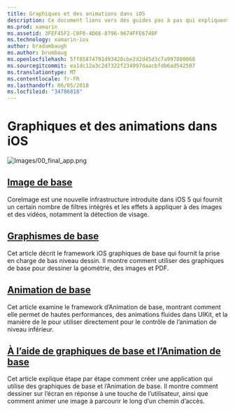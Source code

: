 ```yaml
---
title: Graphiques et des animations dans iOS
description: Ce document liens vers des guides pas à pas qui expliquent comment utiliser les infrastructures de l’Image principale, les graphiques de base et l’Animation de Core dans Xamarin.iOS.
ms.prod: xamarin
ms.assetid: 3FEF45F2-C0F0-4D66-8796-9674FFE6740F
ms.technology: xamarin-ios
author: bradumbaugh
ms.author: brumbaug
ms.openlocfilehash: 5ff85874791d93428cbe2d2d45d3c7a997880068
ms.sourcegitcommit: ea1dc12a3c2d7322f234997daacbfdb6ad542507
ms.translationtype: MT
ms.contentlocale: fr-FR
ms.lasthandoff: 06/05/2018
ms.locfileid: "34786818"
---
```

# <a name="graphics-and-animation-in-ios"></a>Graphiques et des animations dans iOS

![Images/00_final_app.png](images/00-final-app.png "un exemple d’application exécuter") 

##  <a name="core-imageiosplatformgraphics-animation-iosintroduction-to-coreimagemd"></a>[Image de base](~/ios/platform/graphics-animation-ios/introduction-to-coreimage.md)

CoreImage est une nouvelle infrastructure introduite dans iOS 5 qui fournit un certain nombre de filtres intégrés et les effets à appliquer à des images et des vidéos, notamment la détection de visage.

##  <a name="core-graphicsiosplatformgraphics-animation-ioscore-graphicsmd"></a>[Graphismes de base](~/ios/platform/graphics-animation-ios/core-graphics.md)

Cet article décrit le framework iOS graphiques de base qui fournit la prise en charge de bas niveau dessin. Il montre comment utiliser des graphiques de base pour dessiner la géométrie, des images et PDF.

##  <a name="core-animationiosplatformgraphics-animation-ioscore-animationmd"></a>[Animation de base](~/ios/platform/graphics-animation-ios/core-animation.md)

Cet article examine le framework d’Animation de base, montrant comment elle permet de hautes performances, des animations fluides dans UIKit, et la manière de le pour utiliser directement pour le contrôle de l’animation de niveau inférieur.

##  <a name="using-core-graphics-and-core-animationiosplatformgraphics-animation-iosgraphics-animation-walkthroughmd"></a>[À l’aide de graphiques de base et l’Animation de base](~/ios/platform/graphics-animation-ios/graphics-animation-walkthrough.md)

Cet article explique étape par étape comment créer une application qui utilise des graphiques de base et l’Animation de base. Il montre comment dessiner sur l’écran en réponse à une touche de l’utilisateur, ainsi que comment animer une image à parcourir le long d’un chemin d’accès.



